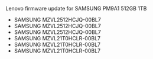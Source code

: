 Lenovo firmware update for SAMSUNG PM9A1 512GB 1TB

- SAMSUNG MZVL2512HCJQ-00BL7
- SAMSUNG MZVL2512HCJQ-00BL7
- SAMSUNG MZVL2512HCJQ-00BL7
- SAMSUNG MZVL21T0HCLR-00BL7
- SAMSUNG MZVL21T0HCLR-00BL7
- SAMSUNG MZVL21T0HCLR-00BL7
